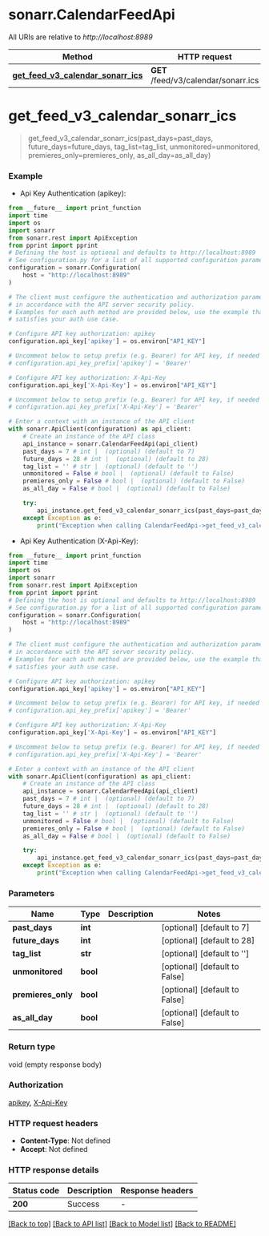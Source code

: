 # sonarr.CalendarFeedApi

All URIs are relative to *http://localhost:8989*

Method | HTTP request | Description
------------- | ------------- | -------------
[**get_feed_v3_calendar_sonarr_ics**](CalendarFeedApi.md#get_feed_v3_calendar_sonarr_ics) | **GET** /feed/v3/calendar/sonarr.ics | 


# **get_feed_v3_calendar_sonarr_ics**
> get_feed_v3_calendar_sonarr_ics(past_days=past_days, future_days=future_days, tag_list=tag_list, unmonitored=unmonitored, premieres_only=premieres_only, as_all_day=as_all_day)



### Example

* Api Key Authentication (apikey):
```python
from __future__ import print_function
import time
import os
import sonarr
from sonarr.rest import ApiException
from pprint import pprint
# Defining the host is optional and defaults to http://localhost:8989
# See configuration.py for a list of all supported configuration parameters.
configuration = sonarr.Configuration(
    host = "http://localhost:8989"
)

# The client must configure the authentication and authorization parameters
# in accordance with the API server security policy.
# Examples for each auth method are provided below, use the example that
# satisfies your auth use case.

# Configure API key authorization: apikey
configuration.api_key['apikey'] = os.environ["API_KEY"]

# Uncomment below to setup prefix (e.g. Bearer) for API key, if needed
# configuration.api_key_prefix['apikey'] = 'Bearer'

# Configure API key authorization: X-Api-Key
configuration.api_key['X-Api-Key'] = os.environ["API_KEY"]

# Uncomment below to setup prefix (e.g. Bearer) for API key, if needed
# configuration.api_key_prefix['X-Api-Key'] = 'Bearer'

# Enter a context with an instance of the API client
with sonarr.ApiClient(configuration) as api_client:
    # Create an instance of the API class
    api_instance = sonarr.CalendarFeedApi(api_client)
    past_days = 7 # int |  (optional) (default to 7)
    future_days = 28 # int |  (optional) (default to 28)
    tag_list = '' # str |  (optional) (default to '')
    unmonitored = False # bool |  (optional) (default to False)
    premieres_only = False # bool |  (optional) (default to False)
    as_all_day = False # bool |  (optional) (default to False)

    try:
        api_instance.get_feed_v3_calendar_sonarr_ics(past_days=past_days, future_days=future_days, tag_list=tag_list, unmonitored=unmonitored, premieres_only=premieres_only, as_all_day=as_all_day)
    except Exception as e:
        print("Exception when calling CalendarFeedApi->get_feed_v3_calendar_sonarr_ics: %s\n" % e)
```

* Api Key Authentication (X-Api-Key):
```python
from __future__ import print_function
import time
import os
import sonarr
from sonarr.rest import ApiException
from pprint import pprint
# Defining the host is optional and defaults to http://localhost:8989
# See configuration.py for a list of all supported configuration parameters.
configuration = sonarr.Configuration(
    host = "http://localhost:8989"
)

# The client must configure the authentication and authorization parameters
# in accordance with the API server security policy.
# Examples for each auth method are provided below, use the example that
# satisfies your auth use case.

# Configure API key authorization: apikey
configuration.api_key['apikey'] = os.environ["API_KEY"]

# Uncomment below to setup prefix (e.g. Bearer) for API key, if needed
# configuration.api_key_prefix['apikey'] = 'Bearer'

# Configure API key authorization: X-Api-Key
configuration.api_key['X-Api-Key'] = os.environ["API_KEY"]

# Uncomment below to setup prefix (e.g. Bearer) for API key, if needed
# configuration.api_key_prefix['X-Api-Key'] = 'Bearer'

# Enter a context with an instance of the API client
with sonarr.ApiClient(configuration) as api_client:
    # Create an instance of the API class
    api_instance = sonarr.CalendarFeedApi(api_client)
    past_days = 7 # int |  (optional) (default to 7)
    future_days = 28 # int |  (optional) (default to 28)
    tag_list = '' # str |  (optional) (default to '')
    unmonitored = False # bool |  (optional) (default to False)
    premieres_only = False # bool |  (optional) (default to False)
    as_all_day = False # bool |  (optional) (default to False)

    try:
        api_instance.get_feed_v3_calendar_sonarr_ics(past_days=past_days, future_days=future_days, tag_list=tag_list, unmonitored=unmonitored, premieres_only=premieres_only, as_all_day=as_all_day)
    except Exception as e:
        print("Exception when calling CalendarFeedApi->get_feed_v3_calendar_sonarr_ics: %s\n" % e)
```

### Parameters

Name | Type | Description  | Notes
------------- | ------------- | ------------- | -------------
 **past_days** | **int**|  | [optional] [default to 7]
 **future_days** | **int**|  | [optional] [default to 28]
 **tag_list** | **str**|  | [optional] [default to &#39;&#39;]
 **unmonitored** | **bool**|  | [optional] [default to False]
 **premieres_only** | **bool**|  | [optional] [default to False]
 **as_all_day** | **bool**|  | [optional] [default to False]

### Return type

void (empty response body)

### Authorization

[apikey](../README.md#apikey), [X-Api-Key](../README.md#X-Api-Key)

### HTTP request headers

 - **Content-Type**: Not defined
 - **Accept**: Not defined

### HTTP response details
| Status code | Description | Response headers |
|-------------|-------------|------------------|
**200** | Success |  -  |

[[Back to top]](#) [[Back to API list]](../README.md#documentation-for-api-endpoints) [[Back to Model list]](../README.md#documentation-for-models) [[Back to README]](../README.md)

